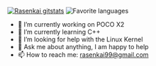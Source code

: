 [![Rasenkai gitstats](https://github-readme-stats.vercel.app/api?username=Rasenkai&theme=dark&layout=compact)](https://github.com/Rasenkai)
![Favorite languages](https://github-readme-stats.vercel.app/api/top-langs/?username=Rasenkai&theme=dark&layout=compact)

- 🔭 I’m currently working on POCO X2
- 🌱 I’m currently learning C++ 
- 🤔 I’m looking for help with the Linux Kernel
- 💬 Ask me about anything, I am happy to help
- 📫 How to reach me: rasenkai99@gmail.com
